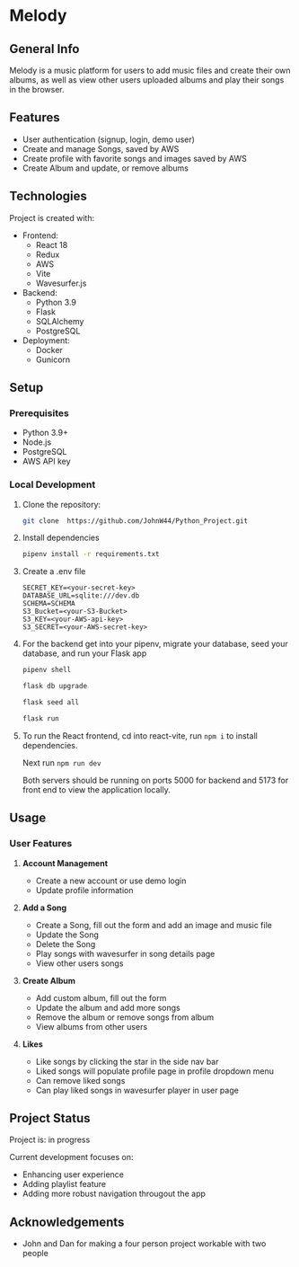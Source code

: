 # Melody

## General Info
Melody is a music platform for users to add music files and create their own albums, as well as view other users uploaded albums and play their songs in the browser.

## Features
* User authentication (signup, login, demo user)
* Create and manage Songs, saved by AWS
* Create profile with favorite songs and images saved by AWS
* Create Album and update, or remove albums

## Technologies
Project is created with:
* Frontend:
  * React 18
  * Redux
  * AWS
  * Vite
  * Wavesurfer.js
* Backend:
  * Python 3.9
  * Flask
  * SQLAlchemy
  * PostgreSQL
* Deployment:
  * Docker
  * Gunicorn

## Setup

### Prerequisites
* Python 3.9+
* Node.js
* PostgreSQL
* AWS API key

### Local Development
1. Clone the repository:
    ```bash
    git clone  https://github.com/JohnW44/Python_Project.git
    ```

2. Install dependencies

      ```bash
      pipenv install -r requirements.txt
      ```

3. Create a .env file
   ```
   SECRET_KEY=<your-secret-key>
   DATABASE_URL=sqlite:///dev.db
   SCHEMA=SCHEMA
   S3_Bucket=<your-S3-Bucket> 
   S3_KEY=<your-AWS-api-key>
   S3_SECRET=<your-AWS-secret-key>
   ```

4. For the backend get into your pipenv, migrate your database, seed your database, and run your Flask app

   ```bash
   pipenv shell
   ```

   ```bash
   flask db upgrade
   ```

   ```bash
   flask seed all
   ```

   ```bash
   flask run
   ```

5. To run the React frontend, cd into react-vite, run `npm i` to install dependencies.

    Next run `npm run dev`

    Both servers should be running on ports 5000 for backend and 5173 for front end to view the application locally.

## Usage

### User Features

1. **Account Management**
   * Create a new account or use demo login
   * Update profile information

2. **Add a Song**
   * Create a Song, fill out the form and add an image and music file
   * Update the Song
   * Delete the Song
   * Play songs with wavesurfer in song details page
   * View other users songs

3. **Create Album**
   * Add custom album, fill out the form
   * Update the album and add more songs
   * Remove the album or remove songs from album
   * View albums from other users

4. **Likes**
   * Like songs by clicking the star in the side nav bar
   * Liked songs will populate profile page in profile dropdown menu
   * Can remove liked songs 
   * Can play liked songs in wavesurfer player in user page



## Project Status
Project is: in progress

Current development focuses on:
* Enhancing user experience
* Adding playlist feature
* Adding more robust navigation througout the app


## Acknowledgements
* John and Dan for making a four person project workable with two people
